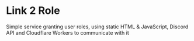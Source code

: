 # Link 2 Role

Simple service granting user roles, using static HTML & JavaScript, Discord API and Cloudflare Workers to communicate with it

